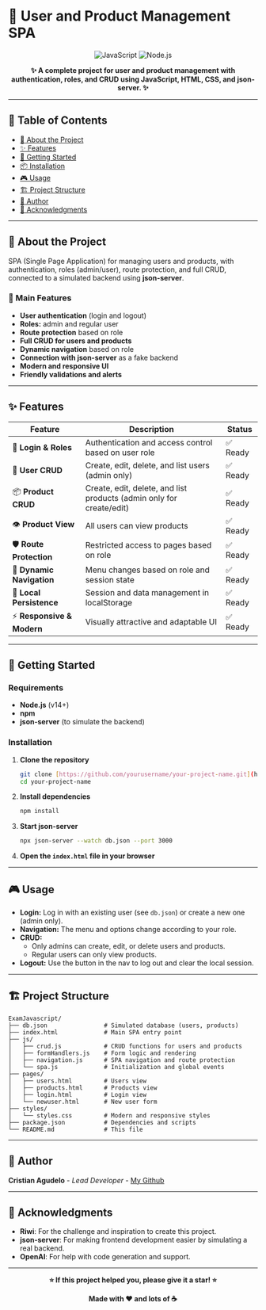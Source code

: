 # 🚀 User and Product Management SPA

<div align="center">

![JavaScript](https://img.shields.io/badge/JavaScript-F7DF1E?style=for-the-badge&logo=javascript&logoColor=black)
![Node.js](https://img.shields.io/badge/Node.js-43853D?style=for-the-badge&logo=node.js&logoColor=white)

**✨ A complete project for user and product management with authentication, roles, and CRUD using JavaScript, HTML, CSS, and json-server. ✨**

</div>

---

## 📖 Table of Contents

- [🎯 About the Project](#-about-the-project)
- [✨ Features](#-features)
- [🚀 Getting Started](#-getting-started)
- [📦 Installation](#-installation)
- [🎮 Usage](#-usage)
- [🏗️ Project Structure](#️-project-structure)
- [👥 Author](#-author)
- [🙏 Acknowledgments](#-acknowledgments)

---

## 🎯 About the Project

SPA (Single Page Application) for managing users and products, with authentication, roles (admin/user), route protection, and full CRUD, connected to a simulated backend using **json-server**.

### 🌟 Main Features

- **User authentication** (login and logout)
- **Roles:** admin and regular user
- **Route protection** based on role
- **Full CRUD for users and products**
- **Dynamic navigation** based on role
- **Connection with json-server** as a fake backend
- **Modern and responsive UI**
- **Friendly validations and alerts**

---

## ✨ Features

| Feature                    | Description                                                          | Status   |
| -------------------------- | -------------------------------------------------------------------- | -------- |
| 🔐 **Login & Roles**       | Authentication and access control based on user role                 | ✅ Ready |
| 👤 **User CRUD**           | Create, edit, delete, and list users (admin only)                    | ✅ Ready |
| 📦 **Product CRUD**        | Create, edit, delete, and list products (admin only for create/edit) | ✅ Ready |
| 👁️ **Product View**        | All users can view products                                          | ✅ Ready |
| 🛡️ **Route Protection**    | Restricted access to pages based on role                             | ✅ Ready |
| 🧭 **Dynamic Navigation**  | Menu changes based on role and session state                         | ✅ Ready |
| 💾 **Local Persistence**   | Session and data management in localStorage                          | ✅ Ready |
| ⚡ **Responsive & Modern** | Visually attractive and adaptable UI                                 | ✅ Ready |

---

## 🚀 Getting Started

### Requirements

- **Node.js** (v14+)
- **npm**
- **json-server** (to simulate the backend)

### Installation

1. **Clone the repository**
   ```bash
   git clone [https://github.com/yourusername/your-project-name.git](https://github.com/Crismiau/Reto-SPA.git)
   cd your-project-name
   ```
2. **Install dependencies**
   ```bash
   npm install
   ```
3. **Start json-server**
   ```bash
   npx json-server --watch db.json --port 3000
   ```
4. **Open the `index.html` file in your browser**

---

## 🎮 Usage

- **Login:** Log in with an existing user (see `db.json`) or create a new one (admin only).
- **Navigation:** The menu and options change according to your role.
- **CRUD:**
  - Only admins can create, edit, or delete users and products.
  - Regular users can only view products.
- **Logout:** Use the button in the nav to log out and clear the local session.

---

## 🏗️ Project Structure

```
ExamJavascript/
├── db.json                # Simulated database (users, products)
├── index.html             # Main SPA entry point
├── js/
│   ├── crud.js            # CRUD functions for users and products
│   ├── formHandlers.js    # Form logic and rendering
│   ├── navigation.js      # SPA navigation and route protection
│   └── spa.js             # Initialization and global events
├── pages/
│   ├── users.html         # Users view
│   ├── products.html      # Products view
│   ├── login.html         # Login view
│   └── newuser.html       # New user form
├── styles/
│   └── styles.css         # Modern and responsive styles
├── package.json           # Dependencies and scripts
└── README.md              # This file
```

---

## 👥 Author

**Cristian Agudelo** - _Lead Developer_ - [My Github](https://github.com/crismiau)

---

## 🙏 Acknowledgments

- **Riwi**: For the challenge and inspiration to create this project.
- **json-server**: For making frontend development easier by simulating a real backend.
- **OpenAI**: For help with code generation and support.

---

<div align="center">

**⭐ If this project helped you, please give it a star! ⭐**

**Made with ❤️ and lots of ☕**

</div>
